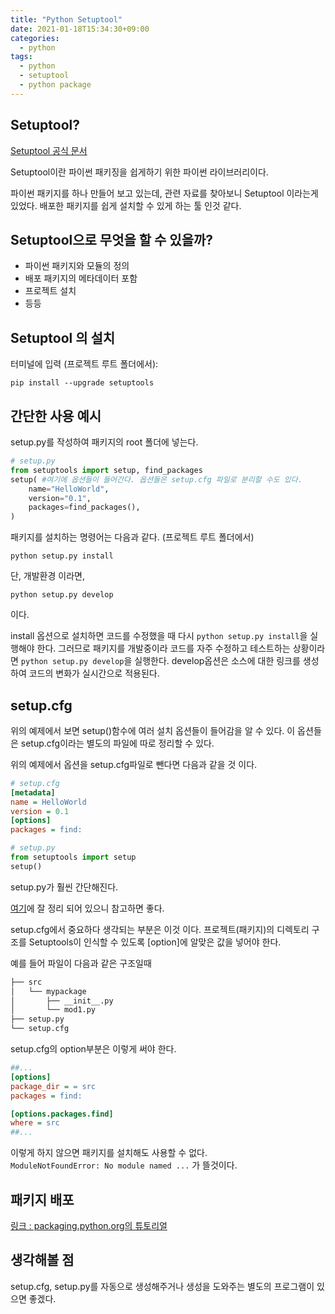 ```yaml
---
title: "Python Setuptool"
date: 2021-01-18T15:34:30+09:00
categories:
  - python
tags:
  - python
  - setuptool
  - python package
---
```


## Setuptool?

[Setuptool 공식 문서](https://setuptools.readthedocs.io/en/latest/index.html)

Setuptool이란 파이썬 패키징을 쉽게하기 위한 파이썬 라이브러리이다.

파이썬 패키지를 하나 만들어 보고 있는데, 관련 자료를 찾아보니 Setuptool 이라는게 있었다. 배포한 패키지를 쉽게 설치할 수 있게 하는 툴 인것 같다.

## Setuptool으로 무엇을 할 수 있을까?

- 파이썬 패키지와 모듈의 정의
- 배포 패키지의 메타데이터 포함
- 프로젝트 설치
- 등등

## Setuptool 의 설치

터미널에 입력 (프로젝트 루트 폴더에서):

`pip install --upgrade setuptools`

## 간단한 사용 예시

setup.py를 작성하여 패키지의 root 폴더에 넣는다.

```python
# setup.py
from setuptools import setup, find_packages
setup( #여기에 옵션들이 들어간다. 옵션들은 setup.cfg 파일로 분리할 수도 있다.
    name="HelloWorld",
    version="0.1",
    packages=find_packages(),
)
```

패키지를 설치하는 명령어는 다음과 같다. (프로젝트 루트 폴더에서)

`python setup.py install`

단, 개발환경 이라면,

`python setup.py develop`

이다.

install 옵션으로 설치하면 코드를 수정했을 때 다시 `python setup.py install`을 실행해야 한다. 그러므로 패키지를 개발중이라 코드를 자주 수정하고 테스트하는 상황이라면 `python setup.py develop`을 실행한다. develop옵션은 소스에 대한 링크를 생성하여 코드의 변화가 실시간으로 적용된다.

## setup.cfg

위의 예제에서 보면 setup()함수에 여러 설치 옵션들이 들어감을 알 수 있다. 이 옵션들은 setup.cfg이라는 별도의 파일에 따로 정리할 수 있다.

위의 예제에서 옵션을 setup.cfg파일로 뺀다면 다음과 같을 것 이다.

```cfg
# setup.cfg
[metadata]
name = HelloWorld
version = 0.1
[options]
packages = find:
```

```python
# setup.py
from setuptools import setup
setup()
```

setup.py가 훨씬 간단해진다.

[여기](https://setuptools.readthedocs.io/en/latest/setuptools.html#configuring-setup-using-setup-cfg-files)에 잘 정리 되어 있으니 참고하면 좋다.

setup.cfg에서 중요하다 생각되는 부분은 이것 이다. 프로젝트(패키지)의 디렉토리 구조를 Setuptools이 인식할 수 있도록 \[option\]에 알맞은 값을 넣어야 한다.

예를 들어 파일이 다음과 같은 구조일때

```txt
├── src
│   └── mypackage
│       ├── __init__.py
│       └── mod1.py
├── setup.py
└── setup.cfg
```

setup.cfg의 option부분은 이렇게 써야 한다.

```cfg
##...
[options]
package_dir = = src
packages = find:

[options.packages.find]
where = src
##...
```

이렇게 하지 않으면 패키지를 설치해도 사용할 수 없다.  
`ModuleNotFoundError: No module named ...` 가 뜰것이다.

## 패키지 배포

[링크 : packaging.python.org의 튜토리얼](https://packaging.python.org/tutorials/packaging-projects/#generating-distribution-archives)

## 생각해볼 점

setup.cfg, setup.py를 자동으로 생성해주거나 생성을 도와주는 별도의 프로그램이 있으면 좋겠다.
